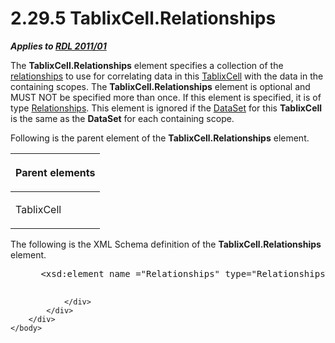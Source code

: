 <html dir="LTR" xmlns:mshelp="http://msdn.microsoft.com/mshelp" xmlns:ddue="http://ddue.schemas.microsoft.com/authoring/2003/5" xmlns:xlink="http://www.w3.org/1999/xlink" xmlns:tool="http://www.microsoft.com/tooltip">
    <head>
        <meta http-equiv="Content-Type" content="text/html; CHARSET=utf-8"></meta>
        <meta name="save" content="history"></meta>
        <title>2.29.5 TablixCell.Relationships</title>
        <xml>
            <mshelp:toctitle title="2.29.5 TablixCell.Relationships"></mshelp:toctitle>
            <mshelp:rltitle title="[MS-RDL]: TablixCell.Relationships"></mshelp:rltitle>
            <mshelp:keyword index="A" term="94110e1c-36fa-4704-a9fc-8283e8dc8a03"></mshelp:keyword>
            <mshelp:attr name="DCSext.ContentType" value="open specification"></mshelp:attr>
            <mshelp:attr name="AssetID" value="94110e1c-36fa-4704-a9fc-8283e8dc8a03"></mshelp:attr>
            <mshelp:attr name="TopicType" value="kbRef"></mshelp:attr>
            <mshelp:attr name="DCSext.Title" value="[MS-RDL]: TablixCell.Relationships" />
        </xml>
    </head>
    <body>
        <div id="header">
            <h1 class="heading">2.29.5 TablixCell.Relationships</h1>
        </div>
        <div id="mainSection">
            <div id="mainBody">
                <div id="allHistory" class="saveHistory"></div>
                <div id="sectionSection0" class="section" name="collapseableSection">
                    

<p><b><i>Applies to </i></b><a href="bf2bab1a-b608-4bcc-b718-1cc1baa9579c.html"><b><i>RDL 2011/01</i></b></a></p>

<p>The <b>TablixCell.Relationships</b> element specifies a
collection of the <a href="b2482b3f-74ab-4ca8-a9e5-c07955011743.html#gt_2913b24a-aa1a-42cb-8b80-047821e296cb">relationships</a>
to use for correlating data in this <a href="33258f80-fa42-4baf-abd5-ded34ffbbc61.html">TablixCell</a> with the data
in the containing scopes. The <b>TablixCell.Relationships</b> element is
optional and MUST NOT be specified more than once. If this element is
specified, it is of type <a href="24a70d99-0cff-4112-b56e-3199e943bf1d.html">Relationships</a>.
This element is ignored if the <a href="a14782b0-2e2f-4305-83a3-3de3fd750b6a.html">DataSet</a> for this <b>TablixCell</b>
is the same as the <b>DataSet</b> for each containing scope.</p>

<p>Following is the parent element of the <b>TablixCell.Relationships</b>
element.</p>

<table>
 <thead>
  <tr>
   <th>
   <p>Parent elements</p>
   </th>
  </tr>
 </thead>
 <tr>
  <td>
  <p>TablixCell</p>
  </td>
 </tr>
</table>

<p>The following is the XML Schema definition of the <b>TablixCell.Relationships</b>
element.</p>

<dl>
<dd>
<div><pre> &lt;xsd:element name =&quot;Relationships&quot; type=&quot;RelationshipsType&quot; minOccurs=&quot;0&quot; /&gt;
  
</pre></div>
</dd></dl>


                </div>
            </div>
        </div>
    </body>
</html>
